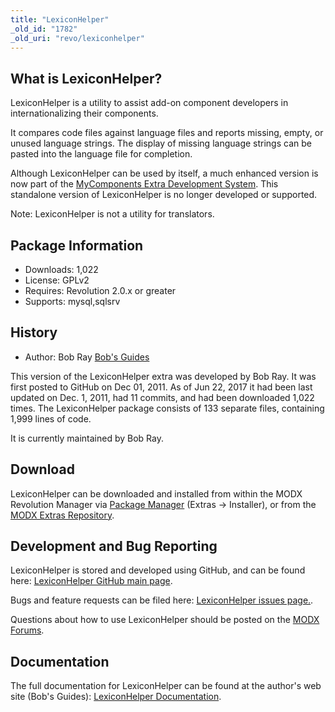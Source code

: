 ```yaml
---
title: "LexiconHelper"
_old_id: "1782"
_old_uri: "revo/lexiconhelper"
---
```


## What is LexiconHelper?

LexiconHelper is a utility to assist add-on component developers in internationalizing their components.

It compares code files against language files and reports missing, empty, or unused language strings. The display of missing language strings can be pasted into the language file for completion.

Although LexiconHelper can be used by itself, a much enhanced version is now part of the [MyComponents Extra Development System](https://bobsguides.com/mycomponent-tutorial.html). This standalone version of LexiconHelper is no longer developed or supported.

Note: LexiconHelper is not a utility for translators.

## Package Information

- Downloads: 1,022
- License: GPLv2
- Requires: Revolution 2.0.x or greater
- Supports: mysql,sqlsrv

## History

- Author: Bob Ray [Bob's Guides](https://bobsguides.com)

 This version of the LexiconHelper extra was developed by Bob Ray. It was first posted to GitHub on Dec 01, 2011. As of Jun 22, 2017 it had been last updated on Dec. 1, 2011, had 11 commits, and had been downloaded 1,022 times. The LexiconHelper package consists of 133 separate files, containing 1,999 lines of code.

It is currently maintained by Bob Ray.

## Download

 LexiconHelper can be downloaded and installed from within the MODX Revolution Manager via [Package Manager](developing-in-modx/advanced-development/package-management "Package Manager") (Extras -> Installer), or from the [MODX Extras Repository](https://modx.com/extras/package/lexiconhelper).

## Development and Bug Reporting 

 LexiconHelper is stored and developed using GitHub, and can be found here: [LexiconHelper GitHub main page](https://github.com/BobRay/LexiconHelper).

 Bugs and feature requests can be filed here: [LexiconHelper issues page.](https://github.com/BobRay/LexiconHelper/issues).

Questions about how to use LexiconHelper should be posted on the [MODX Forums](https://forums.modx.com).

## Documentation

 The full documentation for LexiconHelper can be found at the author's web site (Bob's Guides): [LexiconHelper Documentation](https://bobsguides.com/lexiconhelper-tutorial.html).